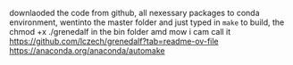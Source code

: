 downlaoded the code from github, all nexessary packages to conda environment,  wentinto the master folder and just typed in `make` to build, the chmod +x ./grenedalf in the bin folder amd mow i cam call it 
https://github.com/lczech/grenedalf?tab=readme-ov-file
https://anaconda.org/anaconda/automake
